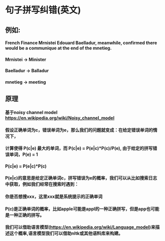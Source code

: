 # 句子拼写纠错(英文)

## 例如:
#### French Finance Mrnistei Edouard Baelladur, meanwhile,  confirmed there would be a communique at the end of the  mnetieg.
#### Mrnistei -> Minister
#### Baelladur -> Balladur
#### mnetieg -> meeting

## 原理
#### 基于noisy channel model https://en.wikipedia.org/wiki/Noisy_channel_model
#### 假设正确单词为c，错误单词为e，那么我们的问题就变成：在给定错误单词的情况下，
#### 计算使得 P(c|e) 最大的单词，而 P(c|e) = P(e|c)*P(c)/P(e), 由于给定的拼写错误单词，P(e) = 1
#### P(c|e) = P(e|c)*P(c)
#### P(e|c)的意思是给定正确单词c，拼写错误为e的概率，我们可以从比如搜索日志中获取，例如我们经常在搜索时遇到：
#### 你是否想搜xxx，这里xxx就是系统提示的正确单词
#### P(c)是正确单词的概率，比如apple可能是appl的一种正确拼写，但是app也可能是一种正确的拼写。
#### 我们可以借助语言模型(https://en.wikipedia.org/wiki/Language_model)来描述这个概率,语言模型我们可以借助nltk或其他语料库来构建。



